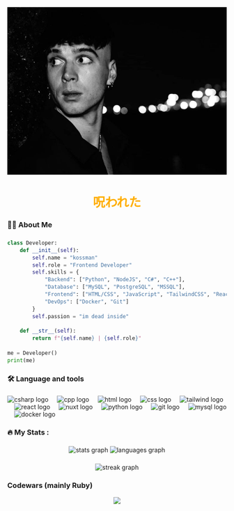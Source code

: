 <div align="center">
  <img src="ren.jpg" />
</div>

###

<h1 align="center">
  <span style="color: #FFAE00">呪われた</span>
</h1>

###

<h3 align="left">👩‍💻  About Me</h3>

###

```python
class Developer:
    def __init__(self):
        self.name = "kossman"
        self.role = "Frontend Developer"
        self.skills = {
            "Backend": ["Python", "NodeJS", "C#", "C++"],
            "Database": ["MySQL", "PostgreSQL", "MSSQL"],
            "Frontend": ["HTML/CSS", "JavaScript", "TailwindCSS", "React (basic)", "Nuxt (basic)"],
            "DevOps": ["Docker", "Git"]
        }
        self.passion = "im dead inside"
        
    def __str__(self):
        return f"{self.name} | {self.role}"

me = Developer()
print(me)
```

###

<h3 align="left">🛠 Language and tools</h3>

###

<div align="left">
  <img src="https://skillicons.dev/icons?i=cs" height="40" alt="csharp logo"  />
  <img width="12" />
  <img src="https://skillicons.dev/icons?i=cpp" height="40" alt="cpp logo" />
  <img width="12" />
  <img src="https://skillicons.dev/icons?i=html" height="40" alt="html logo" />
  <img width="12" />
  <img src="https://skillicons.dev/icons?i=css" height="40" alt="css logo" />
  <img width="12" />
  <img src="https://skillicons.dev/icons?i=tailwind" height="40" alt="tailwind logo" />
  <img width="12" />
  <img src="https://skillicons.dev/icons?i=react" height="40" alt="react logo" />
  <img width="12" />
  <img src="https://skillicons.dev/icons?i=nuxtjs" height="40" alt="nuxt logo"  />
  <img width="12" />
  <img src="https://skillicons.dev/icons?i=py" height="40" alt="python logo"  />
  <img width="12" />
  <img src="https://skillicons.dev/icons?i=git" height="40" alt="git logo"  />
  <img width="12" />
  <img src="https://skillicons.dev/icons?i=mysql" height="40" alt="mysql logo"  />
  <img width="12" />
  <img src="https://skillicons.dev/icons?i=docker" height="40" alt="docker logo"  />
</div>

###

<h3 align="left">🔥   My Stats :</h3>

###

<div align="center">
  <img src="https://github-readme-stats.vercel.app/api?username=stkossman&hide_title=false&hide_rank=false&show_icons=true&include_all_commits=true&count_private=true&disable_animations=false&theme=gotham&locale=en&hide_border=false&order=1" height="150" alt="stats graph"  />
  <img src="https://github-readme-stats.vercel.app/api/top-langs?username=stkossman&locale=en&hide_title=false&layout=compact&card_width=320&langs_count=5&theme=gotham&hide_border=false&order=2" height="150" alt="languages graph"  />
</div>

###

<div align="center">
  <img src="https://streak-stats.demolab.com?user=stkossman&locale=en&mode=daily&theme=gotham&hide_border=false&border_radius=5&order=3" height="220" alt="streak graph"  />
</div>

###

<h3 align="left">Codewars (mainly Ruby)</h3>
<div align="center">
  <img src="https://www.codewars.com/users/kossman/badges/large" />
</div>

###
